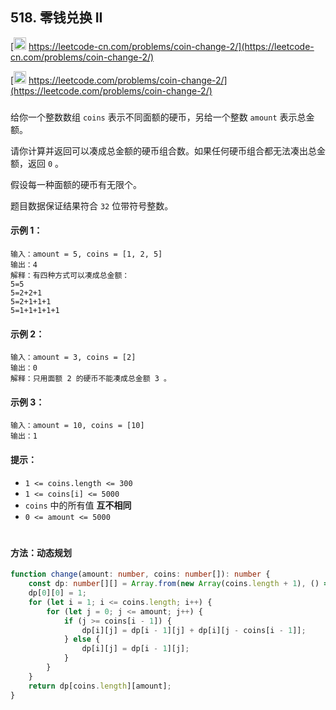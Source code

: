 ## 518. 零钱兑换 II

[<img src="https://static.leetcode-cn.com/cn-mono-assets/production/assets/logo-dark-cn.c42314a8.svg" height="20" /> https://leetcode-cn.com/problems/coin-change-2/](https://leetcode-cn.com/problems/coin-change-2/)

[<img src="https://assets.leetcode.com/static_assets/public/webpack_bundles/images/logo-dark.e99485d9b.svg" height="20"/> https://leetcode.com/problems/coin-change-2/](https://leetcode.com/problems/coin-change-2/)

###

给你一个整数数组 `coins` 表示不同面额的硬币，另给一个整数 `amount` 表示总金额。

请你计算并返回可以凑成总金额的硬币组合数。如果任何硬币组合都无法凑出总金额，返回 `0` 。

假设每一种面额的硬币有无限个。

题目数据保证结果符合 `32` 位带符号整数。

#### 示例 1：

```
输入：amount = 5, coins = [1, 2, 5]
输出：4
解释：有四种方式可以凑成总金额：
5=5
5=2+2+1
5=2+1+1+1
5=1+1+1+1+1
```

#### 示例 2：

```
输入：amount = 3, coins = [2]
输出：0
解释：只用面额 2 的硬币不能凑成总金额 3 。
```

#### 示例 3：

```
输入：amount = 10, coins = [10]
输出：1
```

#### 提示：

-   `1 <= coins.length <= 300`
-   `1 <= coins[i] <= 5000`
-   `coins` 中的所有值 **互不相同**
-   `0 <= amount <= 5000`

#

#### 方法：动态规划

```ts
function change(amount: number, coins: number[]): number {
    const dp: number[][] = Array.from(new Array(coins.length + 1), () => new Array(amount + 1).fill(0));
    dp[0][0] = 1;
    for (let i = 1; i <= coins.length; i++) {
        for (let j = 0; j <= amount; j++) {
            if (j >= coins[i - 1]) {
                dp[i][j] = dp[i - 1][j] + dp[i][j - coins[i - 1]];
            } else {
                dp[i][j] = dp[i - 1][j];
            }
        }
    }
    return dp[coins.length][amount];
}
```
